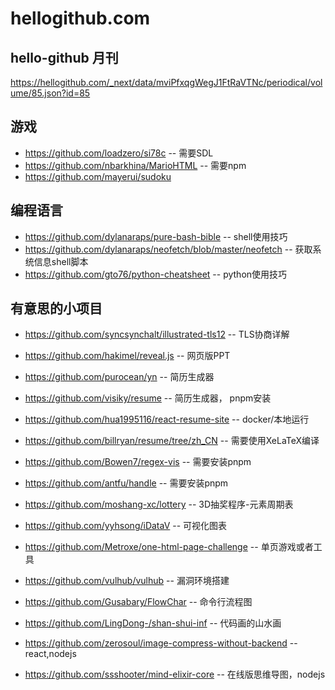 # hellogithub.com

## hello-github 月刊

https://hellogithub.com/_next/data/mviPfxqgWegJ1FtRaVTNc/periodical/volume/85.json?id=85


## 游戏

* https://github.com/loadzero/si78c           -- 需要SDL
* https://github.com/nbarkhina/MarioHTML      -- 需要npm
* https://github.com/mayerui/sudoku

## 编程语言

* https://github.com/dylanaraps/pure-bash-bible  -- shell使用技巧
* https://github.com/dylanaraps/neofetch/blob/master/neofetch  -- 获取系统信息shell脚本
* https://github.com/gto76/python-cheatsheet     -- python使用技巧


## 有意思的小项目

* https://github.com/syncsynchalt/illustrated-tls12  -- TLS协商详解
* https://github.com/hakimel/reveal.js   --  网页版PPT

* https://github.com/purocean/yn    -- 简历生成器
* https://github.com/visiky/resume  -- 简历生成器， pnpm安装
* https://github.com/hua1995116/react-resume-site  -- docker/本地运行
* https://github.com/billryan/resume/tree/zh_CN    -- 需要使用XeLaTeX编译

* https://github.com/Bowen7/regex-vis    --  需要安装pnpm
* https://github.com/antfu/handle        --  需要安装pnpm
* https://github.com/moshang-xc/lottery  --  3D抽奖程序-元素周期表
* https://github.com/yyhsong/iDataV      --  可视化图表

* https://github.com/Metroxe/one-html-page-challenge  -- 单页游戏或者工具

* https://github.com/vulhub/vulhub       --  漏洞环境搭建
* https://github.com/Gusabary/FlowChar           --  命令行流程图
* https://github.com/LingDong-/shan-shui-inf     --  代码画的山水画

* https://github.com/zerosoul/image-compress-without-backend  -- react,nodejs
* https://github.com/ssshooter/mind-elixir-core  --  在线版思维导图，nodejs
